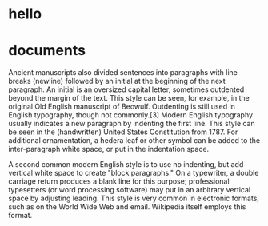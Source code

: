 # hello
<html lang="en">
<head>
  <title>Title of the document</title>
</head>
<body>

<h1>documents</h1>
<p>Ancient manuscripts also divided sentences into paragraphs with line breaks (newline) followed by an initial at the beginning of the next paragraph. An initial is an oversized capital letter, sometimes outdented beyond the margin of the text. This style can be seen, for example, in the original Old English manuscript of Beowulf. Outdenting is still used in English typography, though not commonly.[3] Modern English typography usually indicates a new paragraph by indenting the first line. This style can be seen in the (handwritten) United States Constitution from 1787. For additional ornamentation, a hedera leaf or other symbol can be added to the inter-paragraph white space, or put in the indentation space.

A second common modern English style is to use no indenting, but add vertical white space to create "block paragraphs." On a typewriter, a double carriage return produces a blank line for this purpose; professional typesetters (or word processing software) may put in an arbitrary vertical space by adjusting leading. This style is very common in electronic formats, such as on the World Wide Web and email. Wikipedia itself employs this format.</p>

</body>
</html>



